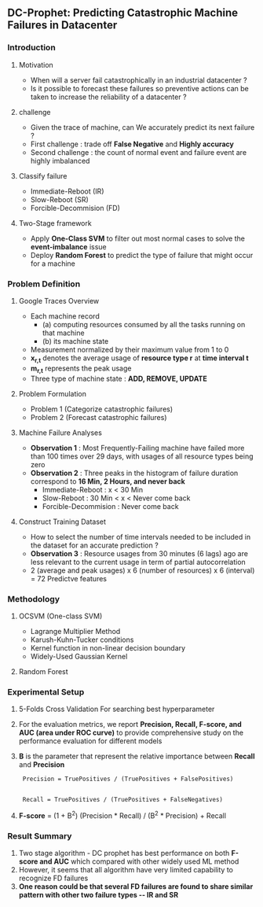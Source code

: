 DC-Prophet: Predicting Catastrophic Machine Failures in Datacenter
--- 
### Introduction
1.  Motivation
	* When will a server fail catastrophically in an industrial datacenter ?
	* Is it possible to forecast these failures so preventive actions can be taken to increase the reliability of a datacenter ?


2. challenge
	* Given the trace of machine, can We accurately predict its next failure ?
	* First challenge : trade off **False Negative** and **Highly accuracy**
	* Second challenge : the count of normal event and failure event are highly imbalanced

3. Classify failure
	* Immediate-Reboot (IR)
	* Slow-Reboot (SR)
	* Forcible-Decommision (FD)

4. Two-Stage framework
	* Apply **One-Class SVM** to filter out most normal cases to solve the **event-imbalance** issue
	* Deploy **Random Forest** to predict the type of failure that might occur for a machine


### Problem Definition

1. Google Traces Overview
	* Each machine record 
		* (a) computing resources consumed by all the tasks running on that machine
		* (b) its machine state
	* Measurement normalized by their maximum value from 1 to 0
	* **x<sub>r,t</sub>** denotes the average usage of **resource type r** at **time interval t**
	* **m<sub>r,t</sub>** represents the peak usage
	* Three type of machine state : **ADD, REMOVE, UPDATE**

2. Problem Formulation
	* Problem 1 (Categorize catastrophic failures)
	* Problem 2 (Forecast catastrophic failures)

3. Machine Failure Analyses
	* **Observation 1** : Most Frequently-Failing machine have failed more than 100 times over 29 days, with usages of all resource types being zero 
	* **Observation 2** : Three peaks in the histogram of failure duration correspond to **16 Min, 2 Hours, and never back**
		* Immediate-Reboot : x < 30 Min
		* Slow-Reboot : 30 Min < x < Never come back
		* Forcible-Decommision : Never come back

4. Construct Training Dataset
	*  How to select the number of time intervals needed to be included in the dataset for an accurate prediction ?
	*  **Observation 3** : Resource usages from 30 minutes (6 lags) ago are less relevant to the current usage in term of partial autocorrelation 
	*  2 (average and peak usages) x 6 (number of resources) x 6 (interval) = 72 Predictve features

### Methodology

1. OCSVM (One-class SVM)
	* Lagrange Multiplier Method
	* Karush-Kuhn-Tucker conditions
	* Kernel function in non-linear decision boundary
	* Widely-Used Gaussian Kernel

2. Random Forest
 
### Experimental Setup

1. 5-Folds Cross Validation For searching best hyperparameter
2. For the evaluation metrics, we report **Precision, Recall, F-score, and AUC (area under ROC curve)** to provide comprehensive study on the performance evaluation for different models
3. **B** is the parameter that represent the relative importance between **Recall** and **Precision**

		Precision = TruePositives / (TruePositives + FalsePositives)

	
		Recall = TruePositives / (TruePositives + FalseNegatives)


4. **F-score** = (1 + B<sup>2</sup>) (Precision * Recall) / (B<sup>2</sup> * Precision) + Recall 


### Result Summary

1. Two stage algorithm - DC prophet has best performance on both **F-score and AUC** which compared with other widely used ML method
2. However, it seems that all algorithm have very limited capability to recognize FD failures
3. <b>One reason could be that several FD failures are found to share similar pattern with other two failure types -- IR and SR</b>

